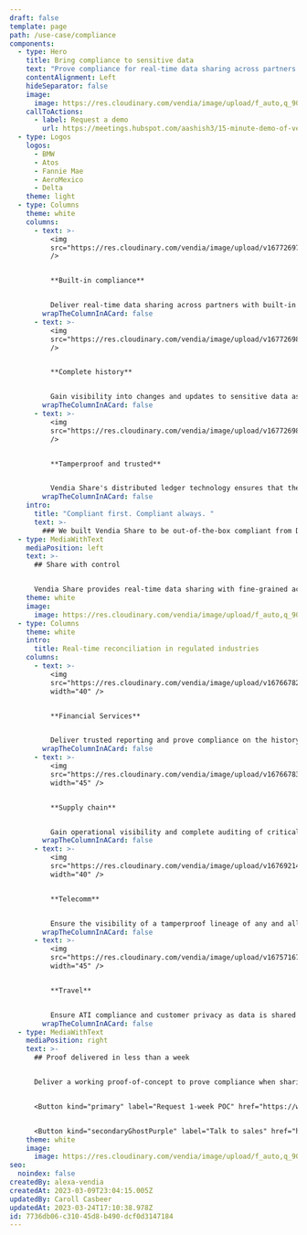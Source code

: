 ```yaml
---
draft: false
template: page
path: /use-case/compliance
components:
  - type: Hero
    title: Bring compliance to sensitive data
    text: "Prove compliance for real-time data sharing across partners and clouds. "
    contentAlignment: Left
    hideSeparator: false
    image:
      image: https://res.cloudinary.com/vendia/image/upload/f_auto,q_90/v1674599451/Website/Iso/Security_hviynh.png
    callToActions:
      - label: Request a demo
        url: https://meetings.hubspot.com/aashish3/15-minute-demo-of-vendia-share
  - type: Logos
    logos:
      - BMW
      - Atos
      - Fannie Mae
      - AeroMexico
      - Delta
    theme: light
  - type: Columns
    theme: white
    columns:
      - text: >-
          <img
          src="https://res.cloudinary.com/vendia/image/upload/v1677269789/Website/Icons/Blue%20icons/GDPR_13_dkjk1v.svg"  class="image-float-left"
          />


          **Built-in compliance**


          Deliver real-time data sharing across partners with built-in compliance for SOC 2, GDPR, CCPA, CPRA, and PII/PCI.
        wrapTheColumnInACard: false
      - text: >-
          <img
          src="https://res.cloudinary.com/vendia/image/upload/v1677269876/Website/Icons/Blue%20icons/Tech_138_psbjdq.svg"  class="image-float-left"
          />


          **Complete history**


          Gain visibility into changes and updates to sensitive data as moves through workflows, clouds, and partners.
        wrapTheColumnInACard: false
      - text: >-
          <img
          src="https://res.cloudinary.com/vendia/image/upload/v1677269843/Website/Icons/Blue%20icons/Security_30_tmphny.svg"  class="image-float-left"
          />


          **Tamperproof and trusted**


          Vendia Share's distributed ledger technology ensures that the lifecycle and lineage of your data is visible, immutable, and trusted.
        wrapTheColumnInACard: false
    intro:
      title: "Compliant first. Compliant always. "
      text: >-
        ### We built Vendia Share to be out-of-the-box compliant from Day 1.
  - type: MediaWithText
    mediaPosition: left
    text: >-
      ## Share with control


      Vendia Share provides real-time data sharing with fine-grained access control. All updates and transactions are captured in a fully auditable, tamperproof ledger so you can prove you shared the right data with the right people at the right time — every time.
    theme: white
    image:
      image: https://res.cloudinary.com/vendia/image/upload/f_auto,q_90/v1674599204/Website/Iso/Files_ocmuhx.png
  - type: Columns
    theme: white
    intro:
      title: Real-time reconciliation in regulated industries
    columns:
      - text: >-
          <img
          src="https://res.cloudinary.com/vendia/image/upload/v1676678285/Website/Icons/Money_18_nnzvgm.png"  class="image-float-left"
          width="40" />


          **Financial Services**


          Deliver trusted reporting and prove compliance on the history of transactions, loans, policies, and more — without all the manual analysis and data gathering.
        wrapTheColumnInACard: false
      - text: >-
          <img
          src="https://res.cloudinary.com/vendia/image/upload/v1676678352/Website/Icons/Supply_chain_02_ffbn55.png"  class="image-float-left"
          width="45" />


          **Supply chain**


          Gain operational visibility and complete auditing of critical product data as it moves across vast partner and supplier networks in real time.
        wrapTheColumnInACard: false
      - text: >-
          <img
          src="https://res.cloudinary.com/vendia/image/upload/v1676921413/Website/Icons/Blue%20icons/Electronics_31_fbiux5.png"  class="image-float-left"
          width="40" />


          **Telecomm**


          Ensure the visibility of a tamperproof lineage of any and all sensitive data throughout its lifecycle inside and outside your organization's four walls.
        wrapTheColumnInACard: false
      - text: >-
          <img
          src="https://res.cloudinary.com/vendia/image/upload/v1675716790/Website/Icons/Frame_48095799_vyavp3.png"  class="image-float-left"
          width="45" />


          **Travel**


          Ensure ATI compliance and customer privacy as data is shared across unique and industry-wide partners, providers, and programs.
        wrapTheColumnInACard: false
  - type: MediaWithText
    mediaPosition: right
    text: >-
      ## Proof delivered in less than a week


      Deliver a working proof-of-concept to prove compliance when sharing real-time data, including a partner integration, in five business days.


      <Button kind="primary" label="Request 1-week POC" href="https://www.vendia.com/poc" />


      <Button kind="secondaryGhostPurple" label="Talk to sales" href="https://meetings.hubspot.com/aashish3/contact-sales" />
    theme: white
    image:
      image: https://res.cloudinary.com/vendia/image/upload/f_auto,q_90/v1674599502/Website/Iso/Code_oy4wke.png
seo:
  noindex: false
createdBy: alexa-vendia
createdAt: 2023-03-09T23:04:15.005Z
updatedBy: Caroll Casbeer
updatedAt: 2023-03-24T17:10:38.978Z
id: 7736db06-c310-45d8-b490-dcf0d3147184
---
```

